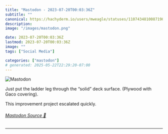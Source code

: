 ```yaml
---
title: "Mastodon - 2023-07-20T00:03:36Z"
subtitle: ""
canonical: https://hachyderm.io/users/mweagle/statuses/110743481008719007
description:
image: "/images/mastodon.png"

date: 2023-07-20T00:03:36Z
lastmod: 2023-07-20T00:03:36Z
image: ""
tags: ["Social Media"]

categories: ["mastodon"]
# generated: 2025-05-22T22:29:20-07:00
---
```

![Mastodon](/images/mastodon.png)

<p>Just put the ladder leg through the “solid” deck surface. (Plywood with Gaco covering). </p><p>This improvement project escalated quickly.</p>


###### [Mastodon Source 🐘](https://hachyderm.io/@mweagle/110743481008719007)

___
